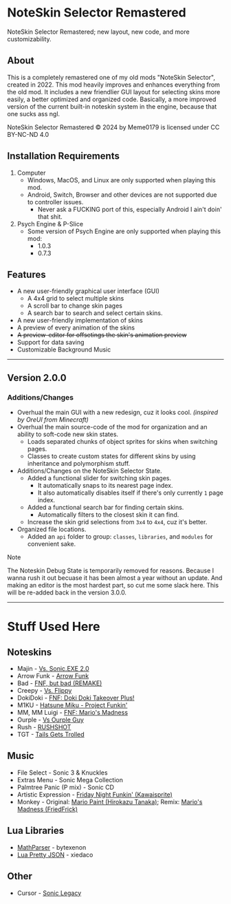 # NoteSkin Selector Remastered
NoteSkin Selector Remastered; new layout, new code, and more customizability.

## About
This is a completely remastered one of my old mods "NoteSkin Selector", created in 2022. This mod heavily improves and enhances everything from the old mod. It includes a new friendlier GUI layout for selecting skins more easily, a better optimized and organized code. Basically, a more improved version of the current built-in noteskin system in the engine, because that one sucks ass ngl.

NoteSkin Selector Remastered © 2024 by Meme0179 is licensed under CC BY-NC-ND 4.0

## Installation Requirements
1. Computer
     - Windows, MacOS, and Linux are only supported when playing this mod. 
     - Android, Switch, Browser and other devices are not supported due to controller issues. 
          - Never ask a FUCKING port of this, especially Android I ain't doin' that shit.
2. Psych Engine & P-Slice
     - Some version of Psych Engine are only supported when playing this mod:
          - 1.0.3
          - 0.7.3

## Features
- A new user-friendly graphical user interface (GUI)
     - A 4x4 grid to select multiple skins
     - A scroll bar to change skin pages
     - A search bar to search and select certain skins.
- A new user-friendly implementation of skins
- A preview of every animation of the skins
- ~~A preview-editor for offsetings the skin's animation preview~~
- Support for data saving
- Customizable Background Music

***

## Version 2.0.0
### Additions/Changes
- Overhual the main GUI with a new redesign, cuz it looks cool. _(inspired by OreUI from Minecraft)_
- Overhual the main source-code of the mod for organization and an ability to soft-code new skin states.
     - Loads separated chunks of object sprites for skins when switching pages.
     - Classes to create custom states for different skins by using inheritance and polymorphism stuff.
- Additions/Changes on the NoteSkin Selector State.
     - Added a functional slider for switching skin pages.
          - It automatically snaps to its nearest page index.
          - It also automatically disables itself if there's only currently `1` page index.
     - Added a functional search bar for finding certain skins.
          - Automatically filters to the closest skin it can find.
     - Increase the skin grid selections from `3x4` to `4x4`, cuz it's better.
- Organized file locations.
     - Added an `api` folder to group: `classes`, `libraries`, and `modules` for convenient sake.
     
> [!NOTE]
> The Noteskin Debug State is temporarily removed for reasons. Because I wanna rush it out becuase it has been almost a year without an update. And making an editor is the most hardest part, so cut me some slack here. This will be re-added back in the version 3.0.0.

***

# Stuff Used Here
## Noteskins
- Majin - [Vs. Sonic.EXE 2.0](https://gamebanana.com/mods/316022)
- Arrow Funk - [Arrow Funk](https://gamebanana.com/mods/370234)
- Bad - [FNF, but bad (REMAKE)](https://gamebanana.com/wips/79374)
- Creepy - [Vs. Flippy](https://gamebanana.com/mods/300838)
- DokiDoki - [FNF: Doki Doki Takeover Plus!](https://gamebanana.com/mods/47364)
- M1KU - [Hatsune Miku - Project Funkin'](https://gamebanana.com/mods/485992)
- MM, MM Luigi - [FNF: Mario's Madness](https://gamebanana.com/mods/359554)
- Ourple - [Vs Ourple Guy](https://ourpleguy.neocities.org/)
- Rush - [RUSHSHOT](https://gamebanana.com/mods/523534)
- TGT - [Tails Gets Trolled](https://gamebanana.com/mods/320596)

## Music
- File Select - Sonic 3 & Knuckles
- Extras Menu - Sonic Mega Collection
- Palmtree Panic (P mix) - Sonic CD
- Artistic Expression - [Friday Night Funkin' (Kawaisprite)](https://www.youtube.com/watch?v=yFHbQFH09Io)
- Monkey - Original: [Mario Paint (Hirokazu Tanaka)](https://www.youtube.com/watch?v=gMRFXrbfKEo); Remix: [Mario's Madness (FriedFrick)](https://www.youtube.com/watch?v=x0AMU2nelAw)

## Lua Libraries
- [MathParser](https://github.com/bytexenon/MathParser.lua) - bytexenon
- [Lua Pretty JSON](https://github.com/xiedacon/lua-pretty-json) - xiedaco

## Other
- Cursor - [Sonic Legacy](https://gamebanana.com/mods/496733)